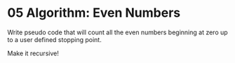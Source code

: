# 05 Algorithm: Even Numbers

Write pseudo code that will count all the even numbers beginning at zero up to a user defined stopping point.

Make it recursive!
